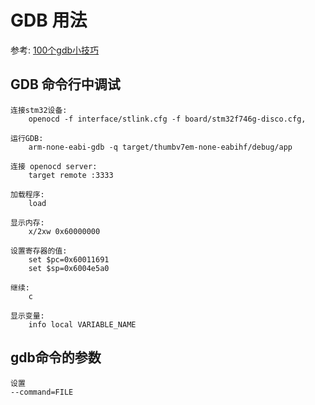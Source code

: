 # GDB 用法

参考: [100个gdb小技巧](https://wizardforcel.gitbooks.io/100-gdb-tips/content/part13.html)

## GDB 命令行中调试

    连接stm32设备:
        openocd -f interface/stlink.cfg -f board/stm32f746g-disco.cfg,

    运行GDB:
        arm-none-eabi-gdb -q target/thumbv7em-none-eabihf/debug/app

    连接 openocd server:
        target remote :3333

    加载程序:
        load

    显示内存:
        x/2xw 0x60000000

    设置寄存器的值:
        set $pc=0x60011691
        set $sp=0x6004e5a0

    继续:
        c

    显示变量:
        info local VARIABLE_NAME

## gdb命令的参数

    设置
    --command=FILE
